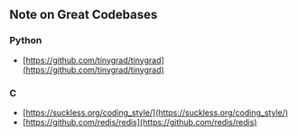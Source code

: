
## Note on Great Codebases

### Python

- [https://github.com/tinygrad/tinygrad](https://github.com/tinygrad/tinygrad)

### C

- [https://suckless.org/coding_style/](https://suckless.org/coding_style/)
- [https://github.com/redis/redis](https://github.com/redis/redis)